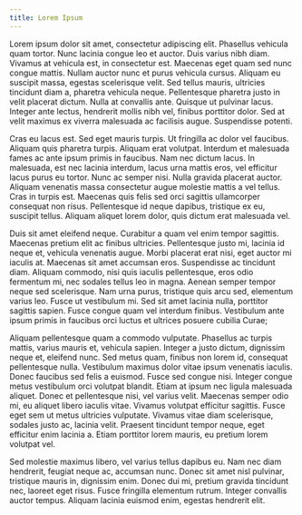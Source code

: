 ```yaml
---
title: Lorem Ipsum
---
```


Lorem ipsum dolor sit amet, consectetur adipiscing elit. Phasellus vehicula quam tortor. Nunc lacinia congue leo et auctor. Duis varius nibh diam. Vivamus at vehicula est, in consectetur est. Maecenas eget quam sed nunc congue mattis. Nullam auctor nunc et purus vehicula cursus. Aliquam eu suscipit massa, egestas scelerisque velit. Sed tellus mauris, ultricies tincidunt diam a, pharetra vehicula neque. Pellentesque pharetra justo in velit placerat dictum. Nulla at convallis ante. Quisque ut pulvinar lacus. Integer ante lectus, hendrerit mollis nibh vel, finibus porttitor dolor. Sed at velit maximus ex viverra malesuada ac facilisis augue. Suspendisse potenti.

Cras eu lacus est. Sed eget mauris turpis. Ut fringilla ac dolor vel faucibus. Aliquam quis pharetra turpis. Aliquam erat volutpat. Interdum et malesuada fames ac ante ipsum primis in faucibus. Nam nec dictum lacus. In malesuada, est nec lacinia interdum, lacus urna mattis eros, vel efficitur lacus purus eu tortor. Nunc ac semper nisi. Nulla gravida placerat auctor. Aliquam venenatis massa consectetur augue molestie mattis a vel tellus. Cras in turpis est. Maecenas quis felis sed orci sagittis ullamcorper consequat non risus. Pellentesque id neque dapibus, tristique ex eu, suscipit tellus. Aliquam aliquet lorem dolor, quis dictum erat malesuada vel.

Duis sit amet eleifend neque. Curabitur a quam vel enim tempor sagittis. Maecenas pretium elit ac finibus ultricies. Pellentesque justo mi, lacinia id neque et, vehicula venenatis augue. Morbi placerat erat nisi, eget auctor mi iaculis at. Maecenas sit amet accumsan eros. Suspendisse ac tincidunt diam. Aliquam commodo, nisi quis iaculis pellentesque, eros odio fermentum mi, nec sodales tellus leo in magna. Aenean semper tempor neque sed scelerisque. Nam urna purus, tristique quis arcu sed, elementum varius leo. Fusce ut vestibulum mi. Sed sit amet lacinia nulla, porttitor sagittis sapien. Fusce congue quam vel interdum finibus. Vestibulum ante ipsum primis in faucibus orci luctus et ultrices posuere cubilia Curae;

Aliquam pellentesque quam a commodo vulputate. Phasellus ac turpis mattis, varius mauris et, vehicula sapien. Integer a justo dictum, dignissim neque et, eleifend nunc. Sed metus quam, finibus non lorem id, consequat pellentesque nulla. Vestibulum maximus dolor vitae ipsum venenatis iaculis. Donec faucibus sed felis a euismod. Fusce sed congue nisi. Integer congue metus vestibulum orci volutpat blandit. Etiam at ipsum nec ligula malesuada aliquet. Donec et pellentesque nisi, vel varius velit. Maecenas semper odio mi, eu aliquet libero iaculis vitae. Vivamus volutpat efficitur sagittis. Fusce eget sem ut metus ultricies vulputate. Vivamus vitae diam scelerisque, sodales justo ac, lacinia velit. Praesent tincidunt tempor neque, eget efficitur enim lacinia a. Etiam porttitor lorem mauris, eu pretium lorem volutpat vel.

Sed molestie maximus libero, vel varius tellus dapibus eu. Nam nec diam hendrerit, feugiat neque ac, accumsan nunc. Donec sit amet nisl pulvinar, tristique mauris in, dignissim enim. Donec dui mi, pretium gravida tincidunt nec, laoreet eget risus. Fusce fringilla elementum rutrum. Integer convallis auctor tempus. Aliquam lacinia euismod enim, egestas hendrerit elit. 
